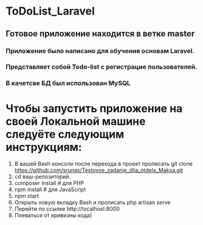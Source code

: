 # ToDoList_Laravel

## Готовое приложение находится в ветке master
### Приложение было написано для обучения основам Laravel.
### Представляет собой Todo-list с регистрацие пользователей.
### В качетсве БД был использован MySQL

# Чтобы запустить приложение на своей Локальной машине следуёте следующим инструкциям:
1. В вашей Bash консоли после перехода в проект прописать git clone https://github.com/srunas/Testovoe_zadanie_dlia_otdela_Maksa.git
2. cd ваш-репозиторий.
3. composer install   # для PHP
4. npm install       # для JavaScript
5. npm start
6. Открыть новую вкладку Bash и прописать php artisan serve
7. Перейти по ссылке http://localhost:8000
8. Плеваться от кривизны кода)
